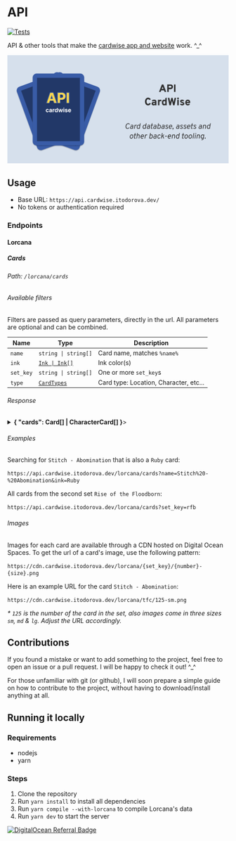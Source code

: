 # API
[![Tests](https://github.com/cardwise-tcg/api/actions/workflows/test.yml/badge.svg)](https://github.com/cardwise-tcg/api/actions/workflows/test.yml)

API & other tools that make the [cardwise app and website](https://cardwise.itodorova.dev/) work. ^_^

<p align="center">
<img src="./image.png" alt="cardwise api cover" style="max-height:300px;" />
</p>

## Usage

- Base URL: `https://api.cardwise.itodorova.dev/`
- No tokens or authentication required

### Endpoints

#### Lorcana

##### Cards

###### Path: `/lorcana/cards`

###### Available filters

Filters are passed as query parameters, directly in the url. All parameters are optional and can be combined.

| Name      | Type                                                                                            | Description                            |
|-----------|-------------------------------------------------------------------------------------------------|----------------------------------------|
| `name`    | `string \| string[]`                                                                            | Card name, matches `%name%`            |
| `ink`     | [`Ink \| Ink[]`](https://github.com/cardwise-tcg/api/blob/main/src/http/lorcana/types/Card.ts)  | Ink color(s)                           |
| `set_key` | `string \| string[]`                                                                            | One or more `set_key`s                 |
| `type`    | [`CardTypes`](https://github.com/cardwise-tcg/api/blob/main/src/http/lorcana/types/Card.ts#L22) | Card type: Location, Character, etc... |



###### Response

<details>
  <summary><b>{ "cards": Card[] | CharacterCard[] }</b>></summary>

```json
{
    "cards": [
      {
        "artist": "Kendall Hale",
        "ink": "Amber",
        "ink_cost": 4,
        "inkable": true,
        "name": "Bashful",
        "types": [
          "Character"
        ],
        "rarity": "Uncommon",
        "number": 1,
        "keywords": [],
        "flavor_text": "Life is sweeter with friends.",
        "text": "Oh, Gosh!: This character can't quest unless you have another Seven Dwarfs character in play.",
        "classifications": [
          "Storyborn",
          "Ally",
          "Seven Dwarfs"
        ],
        "version": "Hopeless Romantic",
        "willpower": 5,
        "strength": 2,
        "lore": 3,
        "set": {
          "key": "rfb",
          "name": "Rise Of The Floodborn",
          "number": 2
        }
      }
    ]
}
```
</details>

###### Examples

Searching for `Stitch - Abomination` that is also a `Ruby` card:

```
https://api.cardwise.itodorova.dev/lorcana/cards?name=Stitch%20-%20Abomination&ink=Ruby
```

All cards from the second set `Rise of the Floodborn`:

```
https://api.cardwise.itodorova.dev/lorcana/cards?set_key=rfb
```

###### Images

Images for each card are available through a CDN hosted on Digital Ocean Spaces. To get the url of a card's image, use the following pattern:

```
https://cdn.cardwise.itodorova.dev/lorcana/{set_key}/{number}-{size}.png
```

Here is an example URL for the card `Stitch - Abomination`:

```
https://cdn.cardwise.itodorova.dev/lorcana/tfc/125-sm.png
```

_\* `125` is the number of the card in the set, also images come in three sizes `sm`, `md` & `lg`. Adjust the URL
accordingly._


## Contributions

If you found a mistake or want to add something to the project, feel free to open an issue or a pull request. I will be
happy to check it out! ^_^

For those unfamiliar with git (or github), I will soon prepare a simple guide on how to contribute to the project,
without having to download/install anything at all.

## Running it locally

### Requirements

- nodejs
- yarn

### Steps

1. Clone the repository
2. Run `yarn install` to install all dependencies
3. Run `yarn compile --with-lorcana` to compile Lorcana's data
4. Run `yarn dev` to start the server

[![DigitalOcean Referral Badge](https://web-platforms.sfo2.cdn.digitaloceanspaces.com/WWW/Badge%201.svg)](https://www.digitalocean.com/?refcode=53147db54511&utm_campaign=Referral_Invite&utm_medium=Referral_Program&utm_source=badge)
